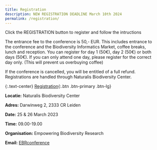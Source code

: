 ```yaml
---
title: Registration
description: NEW REGISTRATION DEADLINE March 10th 2024
permalink: /registration/
---
```


Click the REGISTRATION button to register and follow the intructions

The entrance fee to the conference is 50,- EUR. This includes entrance to the conference and the Biodiversity Informatics Market, coffee breaks, lunch and reception.
You can register for day 1 (50€), day 2 (50€) or both days (50€). If you can only attend one day, please register for the correct day only. (This will prevent us overbuying coffee)

If the conference is cancelled, you will be entitled of a full refund. Registrations are handled through Naturalis Biodiversity Center.

{:.text-center}
[Registration](https://www.ticketkantoor.nl/shop/EBRIII){:.btn .btn-primary .btn-lg}

**Locatie:**	Naturalis Biodiversity Center

**Adres:**	Darwinweg 2, 2333 CR Leiden

**Date:**	25 & 26 March 2023

**Time:**	09.00-19.00
 	
**Organisation:**	Empowering Biodiversity Research


**Email:** [EBRconference](mailto:ebrconference@naturalis.nl)

